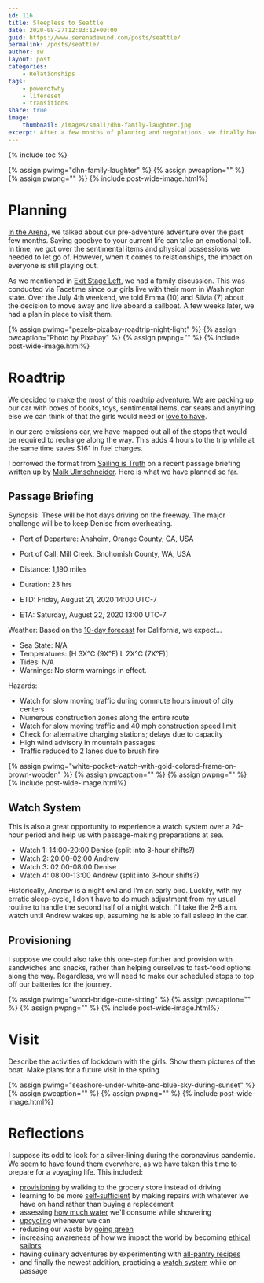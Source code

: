 ```yaml
---
id: 116
title: Sleepless to Seattle
date: 2020-08-27T12:03:12+00:00
guid: https://www.serenadewind.com/posts/seattle/
permalink: /posts/seattle/
author: sw
layout: post
categories:
    - Relationships
tags:
    - powerofwhy
    - lifereset
    - transitions
share: true
image:
    thumbnail: /images/small/dhn-family-laughter.jpg 
excerpt: After a few months of planning and negotations, we finally have a chance to see our girls following a long roadtrip we are calling "Sleepless to Seattle".
---
```

{% include toc %}

{% assign pwimg="dhn-family-laughter" %}
{% assign pwcaption="" %}
{% assign pwpng="" %}
{% include post-wide-image.html%}

# Planning

[In the Arena](/posts/in-the-arena/), we talked about our pre-adventure adventure over the past few months. Saying goodbye to your current life can take an emotional toll. In time, we got over the sentimental items and physical possessions we needed to let go of. However, when it comes to relationships, the impact on everyone is still playing out. 

As we mentioned in [Exit Stage Left](https://www.patreon.com/posts/38860268/), we had a family discussion. This was conducted via Facetime since our girls live with their mom in Washington state. Over the July 4th weekend, we told Emma (10) and Silvia (7) about the decision to move away and live aboard a sailboat. A few weeks later, we had a plan in place to visit them. 

{% assign pwimg="pexels-pixabay-roadtrip-night-light" %}
{% assign pwcaption="Photo by Pixabay" %}
{% assign pwpng="" %}
{% include post-wide-image.html%}

# Roadtrip

We decided to make the most of this roadtrip adventure. We are packing up our car with boxes of books, toys, sentimental items, car seats and anything else we can think of that the girls would need or [love to have](/posts/matching-gifts/). 

In our zero emissions car, we have mapped out all of the stops that would be required to recharge along the way. This adds 4 hours to the trip while at the same time saves $161 in fuel charges.

I borrowed the format from [Sailing is Truth](https://sailingistruth.com/) on a recent passage briefing written up by [Maik Ulmschneider](https://www.facebook.com/maik.ulmschneider). Here is what we have planned so far. 

## Passage Briefing 

Synopsis: These will be hot days driving on the freeway. The major challenge will be to keep Denise from overheating.

 - Port of Departure: Anaheim, Orange County, CA, USA
 - Port of Call: Mill Creek, Snohomish County, WA, USA
 - Distance: 1,190 miles

 - Duration: 23 hrs
 - ETD: Friday, August 21, 2020 14:00 UTC-7
 - ETA: Saturday, August 22, 2020 13:00 UTC-7

Weather: Based on the [10-day forecast](https://www.weather-forecast.com/maps/California) for California, we expect...
 - Sea State: N/A
 - Temperatures: [H 3X°C (9X°F) L 2X°C (7X°F)]
 - Tides: N/A
 - Warnings: No storm warnings in effect. 

Hazards:
 - Watch for slow moving traffic during commute hours in/out of city centers
 - Numerous construction zones along the entire route
 - Watch for slow moving traffic and 40 mph construction speed limit
 - Check for alternative charging stations; delays due to capacity
 - High wind advisory in mountain passages 
 - Traffic reduced to 2 lanes due to brush fire

{% assign pwimg="white-pocket-watch-with-gold-colored-frame-on-brown-wooden" %}
{% assign pwcaption="" %}
{% assign pwpng="" %}
{% include post-wide-image.html%}

## Watch System 

This is also a great opportunity to experience a watch system over a 24-hour period and help us with passage-making preparations at sea. 

 - Watch 1: 14:00-20:00 Denise (split into 3-hour shifts?)
 - Watch 2: 20:00-02:00 Andrew
 - Watch 3: 02:00-08:00 Denise
 - Watch 4: 08:00-13:00 Andrew (split into 3-hour shifts?)

Historically, Andrew is a night owl and I'm an early bird. Luckily, with my erratic sleep-cycle, I don't have to do much adjustment from my usual routine to handle the second half of a night watch. I'll take the 2-8 a.m. watch until Andrew wakes up, assuming he is able to fall asleep in the car. 

## Provisioning 

I suppose we could also take this one-step further and provision with sandwiches and snacks, rather than helping ourselves to fast-food options along the way. Regardless, we will need to make our scheduled stops to top off our batteries for the journey.

{% assign pwimg="wood-bridge-cute-sitting" %}
{% assign pwcaption="" %}
{% assign pwpng="" %}
{% include post-wide-image.html%}

# Visit

Describe the activities of lockdown with the girls. Show them pictures of the boat. Make plans for a future visit in the spring. 

{% assign pwimg="seashore-under-white-and-blue-sky-during-sunset" %}
{% assign pwcaption="" %}
{% assign pwpng="" %}
{% include post-wide-image.html%}

# Reflections

I suppose its odd to look for a silver-lining during the coronavirus pandemic. We seem to have found them everwhere, as we have taken this time to prepare for a voyaging life. This included:

-   [provisioning](/posts/free-will-or-fate/) by walking to the grocery store instead of driving
-   learning to be more [self-sufficient](/posts/set-your-waypoint/) by making repairs with whatever we have on hand rather than buying a replacement
-   assessing [how much water](/posts/water-water-everywhere/) we'll consume while showering
-   [upcycling](/posts/upcycle-r-us/) whenever we can
-   reducing our waste by [going green](/posts/going-green/)
-   increasing awareness of how we impact the world by becoming [ethical sailors](/posts/ethical-sailing/)
-   having culinary adventures by experimenting with [all-pantry recipes](/posts/canned-food-recipes/)
-   and finally the newest addition, practicing a [watch system](/posts/seattle/) while on passage

